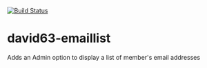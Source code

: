 [![Build Status](https://travis-ci.org/david63/david63-emaillist.svg?branch=3.2)](https://travis-ci.org/david63/david63-emaillist)

# david63-emaillist
Adds an Admin option to display a list of member's email addresses
